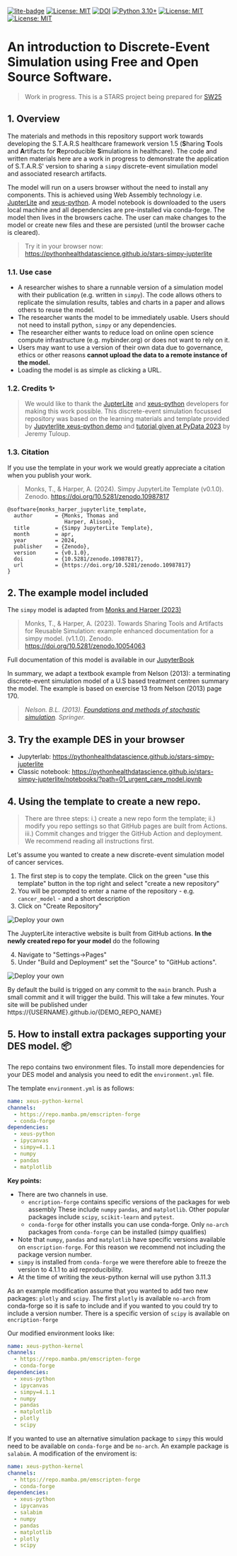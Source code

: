 [![lite-badge](https://jupyterlite.rtfd.io/en/latest/_static/badge.svg)](https://pythonhealthdatascience.github.io/stars-simpy-jupterlite/notebooks/?path=01_urgent_care_model.ipynb)
[![License: MIT](https://img.shields.io/badge/License-MIT-yellow.svg)](https://opensource.org/licenses/MIT)
[![DOI](https://zenodo.org/badge/DOI/10.5281/zenodo.10987817.svg)](https://doi.org/10.5281/zenodo.10987817)
[![Python 3.10+](https://img.shields.io/badge/python-3.10+-blue.svg)](https://www.python.org/downloads/release/python-3100/)
[![License: MIT](https://img.shields.io/badge/ORCID-0000--0001--5274--5037-brightgreen)](https://orcid.org/0000-0001-5274-5037)
[![License: MIT](https://img.shields.io/badge/ORCID-0000--0003--2631--4481-brightgreen)](https://orcid.org/0000-0003-2631-4481)

#  An introduction to Discrete-Event Simulation using Free and Open Source Software.

> Work in progress.  This is a STARS project being prepared for [SW25](https://www.theorsociety.com/ORS/ORS/Events/2025/Simulation-Workshop/SW25.aspx)

## 1. Overview

The materials and methods in this repository support work towards developing the S.T.A.R.S healthcare framework version 1.5 (**S**haring **T**ools and **A**rtifacts for **R**eproducible **S**imulations in healthcare).  The code and written materials here are a work in progress to demonstrate the application of S.T.A.R.S' version to sharing a `simpy` discrete-event simuilation model and associated research artifacts. 

The model will run on a users browser without the need to install any components.  This is achieved using Web Assembly technology i.e. [JupterLite](https://github.com/jupyterlite/jupyterlite) and [xeus-python](https://github.com/jupyter-xeus/xeus-python).  A model notebook is downloaded to the users local machine and all dependencies are pre-installed via conda-forge. The model then lives in the browsers cache. The user can make changes to the model or create new files and these are persisted (until the browser cache is cleared).  

> Try it in your browser now: https://pythonhealthdatascience.github.io/stars-simpy-jupterlite

### 1.1. Use case

* A researcher wishes to share a runnable version of a simulation model with their publication (e.g. written in `simpy`).  The code allows others to replicate the simulation results, tables and charts in a paper and allows others to reuse the model.
* The researcher wants the model to be immediately usable. Users should not need to install python, `simpy` or any dependencies.
* The researcher either wants to reduce load on online open science compute infrastructure (e.g. mybinder.org) or does not want to rely on it. 
* Users may want to use a version of their own data due to governance, ethics or other reasons **cannot upload the data to a remote instance of the model.**
* Loading the model is as simple as clicking a URL.

### 1.2. Credits ✨

> We would like to thank the [JupterLite](https://github.com/jupyterlite/jupyterlite) and [xeus-python](https://github.com/jupyter-xeus/xeus-python) developers for making this work possible. This discrete-event simulation focussed repository was based on the learning materials and template provided by [Jupyterlite xeus-python demo](https://github.com/jupyterlite/xeus-python-demo) and [tutorial given at PyData 2023](https://www.youtube.com/watch?v=WXRslU9D3bo) by Jeremy Tuloup.

### 1.3. Citation

If you use the template in your work we would greatly appreciate a citation when you publish your work. 

> Monks, T., & Harper, A. (2024). Simpy JupyterLite Template (v0.1.0). Zenodo. https://doi.org/10.5281/zenodo.10987817

```
@software{monks_harper_jupyterlite_template,
  author       = {Monks, Thomas and
                  Harper, Alison},
  title        = {Simpy JupyterLite Template},
  month        = apr,
  year         = 2024,
  publisher    = {Zenodo},
  version      = {v0.1.0},
  doi          = {10.5281/zenodo.10987817},
  url          = {https://doi.org/10.5281/zenodo.10987817}
}
```


## 2. The example model included

The `simpy` model is adapted from [Monks and Harper (2023)](https://github.com/pythonhealthdatascience/stars-simpy-example-docs)

> Monks, T., & Harper, A. (2023). Towards Sharing Tools and Artifacts for Reusable Simulation: example enhanced documentation for a simpy model. (v1.1.0). Zenodo. https://doi.org/10.5281/zenodo.10054063

Full documentation of this model is available in our [JupyterBook](https://pythonhealthdatascience.github.io/stars-simpy-example-docs)

In summary, we adapt a textbook example from Nelson (2013): a terminating discrete-event simulation model of a U.S based treatment centren summary the model. The example is based on exercise 13 from Nelson (2013) page 170.

> *Nelson. B.L. (2013). [Foundations and methods of stochastic simulation](https://www.amazon.co.uk/Foundations-Methods-Stochastic-Simulation-International/dp/1461461596/ref=sr_1_1?dchild=1&keywords=foundations+and+methods+of+stochastic+simulation&qid=1617050801&sr=8-1). Springer.*

## 3. Try the example DES in your browser

* Jupyterlab: https://pythonhealthdatascience.github.io/stars-simpy-jupterlite
* Classic notebook: https://pythonhealthdatascience.github.io/stars-simpy-jupterlite/notebooks/?path=01_urgent_care_model.ipynb

## 4. Using the template to create a new repo.

> There are three steps: i.) create a new repo form the template; ii.) modify you repo settings so that GitHub pages are built from Actions.  iii.) Commit changes and trigger the GitHub Action and deployment. We recommend reading all instructions first.

Let's assume you wanted to create a new discrete-event simulation model of cancer services.  

1. The first step is to copy the template. Click on the green "use this template" button in the top right and select "create a new repository"
2. You will be prompted to enter a name of the repository - e.g. `cancer_model` - and a short description
3. Click on "Create Repository"

![Deploy your own](img/use_template_1.gif)

The JuypterLite interactive website is built from GitHub actions.  **In the newly created repo for your model** do the following

4. Navigate to "Settings->Pages"
5. Under "Build and Deployment" set the "Source" to "GitHub actions".

![Deploy your own](img/actions.gif)

By default the build is trigged on any commit to the `main` branch.  Push a small commit and it will trigger the build.  This will take a few minutes.  Your site will be published under https://{USERNAME}.github.io/{DEMO_REPO_NAME}

## 5. How to install extra packages supporting your DES model. 📦

The repo contains two environment files. To install more dependencies for your DES model and analysis you need to edit the ``environment.yml`` file.

The template ``environment.yml`` is as follows:


```yml
name: xeus-python-kernel
channels:
  - https://repo.mamba.pm/emscripten-forge
  - conda-forge
dependencies:
  - xeus-python
  - ipycanvas
  - simpy=4.1.1
  - numpy
  - pandas
  - matplotlib
```

**Key points:**

* There are two channels in use. 
  * `encription-forge` contains specific versions of the packages for web assembly These include `numpy` `pandas`, and `matplotlib`. Other popular packages include `scipy`, `scikit-learn` and `pytest`.
  * `conda-forge` for other installs you can use conda-forge.  Only ``no-arch`` packages from ``conda-forge`` can be installed (simpy qualifies)
* Note that `numpy`, `pandas` and `matplotlib` have specific versions available on `enscription-forge`. For this reason we recommend not including the package version number.
* `simpy` is installed from `conda-forge` we were therefore able to freeze the version to 4.1.1 to aid reproducibility.
* At the time of writing the xeus-python kernal will use python 3.11.3

As an example modification assume that you wanted to add two new packages: `plotly` and `scipy`.  The first `plotly` is available ``no-arch`` from conda-forge so it is safe to include and if you wanted to you could try to include a version number. There is a specific version of `scipy` is available on `encription-forge`

Our modified environment looks like:

```yml
name: xeus-python-kernel
channels:
  - https://repo.mamba.pm/emscripten-forge
  - conda-forge
dependencies:
  - xeus-python
  - ipycanvas
  - simpy=4.1.1
  - numpy
  - pandas
  - matplotlib
  - plotly
  - scipy
```

If you wanted to use an alternative simulation package to `simpy` this would need to be available on `conda-forge` and be ``no-arch``.  An example package is `salabim`.  A modification of the enviroment is:


```yml
name: xeus-python-kernel
channels:
  - https://repo.mamba.pm/emscripten-forge
  - conda-forge
dependencies:
  - xeus-python
  - ipycanvas
  - salabim
  - numpy
  - pandas
  - matplotlib
  - plotly
  - scipy
```
